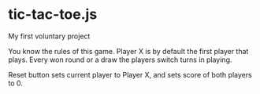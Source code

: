 # tic-tac-toe.js
My first voluntary project

You know the rules of this game.
Player X is by default the first player that plays. Every won round or a draw the players switch turns in playing.

Reset button sets current player to Player X, and sets score of both players to 0.
